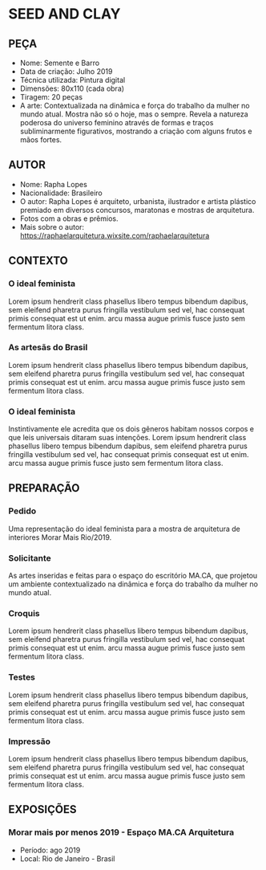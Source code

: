 # SEED AND CLAY


## PEÇA
- Nome: Semente e Barro 
- Data de criação: Julho 2019 
- Técnica utilizada: Pintura digital
- Dimensões: 80x110 (cada obra)
- Tiragem: 20 peças 
- A arte: Contextualizada na dinâmica e força do trabalho da mulher no mundo atual. Mostra não só o hoje, mas o sempre. Revela a natureza poderosa do universo feminino através de formas e traços subliminarmente figurativos, mostrando a criação com alguns frutos e mãos fortes.

## AUTOR
- Nome: Rapha Lopes
- Nacionalidade: Brasileiro
- O autor: Rapha Lopes é arquiteto, urbanista, ilustrador e artista plástico premiado em diversos concursos, maratonas e mostras de arquitetura. 
- Fotos com a obras e prêmios.
- Mais sobre o autor:  https://raphaelarquitetura.wixsite.com/raphaelarquitetura 


## CONTEXTO 

### O ideal feminista
Lorem ipsum hendrerit class phasellus libero tempus bibendum dapibus, sem eleifend pharetra purus fringilla vestibulum sed vel, hac consequat primis consequat est ut enim. arcu massa augue primis fusce justo sem fermentum litora class.


### As artesãs do Brasil 
Lorem ipsum hendrerit class phasellus libero tempus bibendum dapibus, sem eleifend pharetra purus fringilla vestibulum sed vel, hac consequat primis consequat est ut enim. arcu massa augue primis fusce justo sem fermentum litora class.


### O ideal feminista
 Instintivamente ele acredita que os dois gêneros habitam nossos corpos e que leis universais ditaram suas intenções.
Lorem ipsum hendrerit class phasellus libero tempus bibendum dapibus, sem eleifend pharetra purus fringilla vestibulum sed vel, hac consequat primis consequat est ut enim. arcu massa augue primis fusce justo sem fermentum litora class.


## PREPARAÇÃO 

### Pedido
Uma representação do ideal feminista para a mostra de arquitetura de interiores Morar Mais Rio/2019.

### Solicitante
As artes inseridas e feitas para o espaço do escritório MA.CA, que projetou um ambiente contextualizado na dinâmica e força do trabalho da mulher no mundo atual.

### Croquis
Lorem ipsum hendrerit class phasellus libero tempus bibendum dapibus, sem eleifend pharetra purus fringilla vestibulum sed vel, hac consequat primis consequat est ut enim. arcu massa augue primis fusce justo sem fermentum litora class.

### Testes
Lorem ipsum hendrerit class phasellus libero tempus bibendum dapibus, sem eleifend pharetra purus fringilla vestibulum sed vel, hac consequat primis consequat est ut enim. arcu massa augue primis fusce justo sem fermentum litora class.

### Impressão  
Lorem ipsum hendrerit class phasellus libero tempus bibendum dapibus, sem eleifend pharetra purus fringilla vestibulum sed vel, hac consequat primis consequat est ut enim. arcu massa augue primis fusce justo sem fermentum litora class.


## EXPOSIÇÕES 

### Morar mais por menos 2019 - Espaço MA.CA Arquitetura
- Período: ago 2019
- Local: Rio de Janeiro - Brasil

